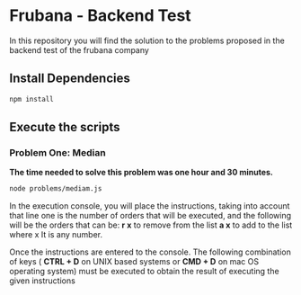 # Frubana - Backend Test
In this repository you will find the solution to the problems proposed in the backend test of the frubana company



## Install Dependencies

```bash
npm install
```

## Execute the scripts

### Problem One: Median

**The time needed to solve this problem was one hour and 30 minutes.**

```bash
node problems/mediam.js
```
In the execution console, you will place the instructions, taking into account that line one is the number of orders that will be executed, and the following will be the orders that can be: **r x** to remove from the list **a x** to add to the list where x It is any number.

Once the instructions are entered to the console.
The following combination of keys ( **CTRL + D** on UNIX based systems or **CMD + D** on mac OS operating system) must be executed to obtain the result of executing the given instructions 




